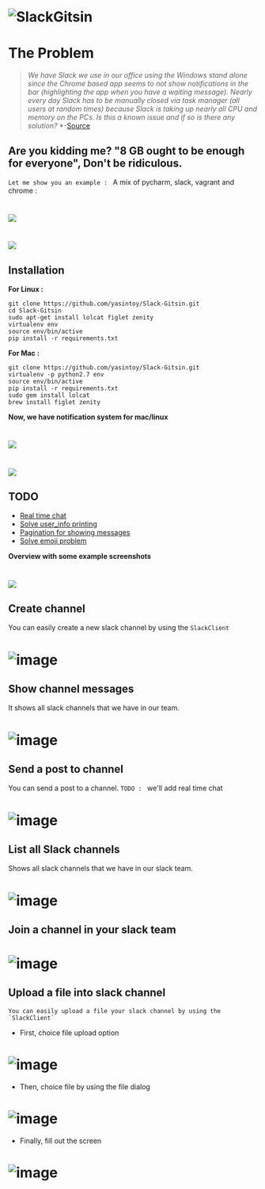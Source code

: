 # ![SlackGitsin](screen_shots/logo.jpg)

The Problem
=================

> *We have Slack we use in our office using the Windows stand alone since the Chrome based app seems to not show notifications in the bar (highlighting the app when you have a waiting message).*
> *Nearly every day Slack has to be manually closed via task manager (all users at random times) because Slack is taking up nearly all CPU and memory on the PCs.*
> *Is this a known issue and if so is there any solution?*
> *-[Source](https://www.reddit.com/r/Slack/comments/3fy494/slack_taking_up_a_lot_of_system_resources/)

## Are you kidding me? "8 GB ought to be enough for everyone", Don't be ridiculous.

`Let me show you an example : ` A mix of pycharm, slack, vagrant and chrome : 
# ![](screen_shots/marcosmemory.jpg)


# ![](screen_shots/anim.gif)

## Installation
**For Linux :**
```
git clone https://github.com/yasintoy/Slack-Gitsin.git
cd Slack-Gitsin
sudo apt-get install lolcat figlet zenity
virtualenv env
source env/bin/active
pip install -r requirements.txt 

```

**For Mac :** 
```
git clone https://github.com/yasintoy/Slack-Gitsin.git
virtualenv -p python2.7 env
source env/bin/active
pip install -r requirements.txt
sudo gem install lolcat
brew install figlet zenity

```

**Now, we have notification system for mac/linux**
# ![](screen_shots/notification_test.png)

# ![](screen_shots/memoryUsage.png)

## TODO 

* [Real time chat](https://github.com/yasintoy/Slack-Gitsin/)
* [Solve user_info printing](https://github.com/yasintoy/Slack-Gitsin/)
* [Pagination for showing messages](https://github.com/yasintoy/Slack-Gitsin/)
* [Solve emoji problem](https://github.com/yasintoy/Slack-Gitsin/)

**Overview with some example screenshots**

# ![](screen_shots/overview.png)

## Create channel

   You can easily create a new slack channel by using the `SlackClient`

# ![image](screen_shots/channel_create_screen.png)

## Show channel messages

   It shows all slack channels that we have in our team.

# ![image](screen_shots/history_screen.png)

## Send a post to channel

   You can send a post to a channel.
   ``TODO : `` we'll add real time chat

# ![image](screen_shots/channel_post_screen.png)


## List all Slack channels

  Shows all slack channels that we have in our slack team.

# ![image](screen_shots/channel_list_screen.png)

## Join a channel in your slack team


# ![image](screen_shots/channel_join_screen.png)


## Upload a file into slack channel

    You can easily upload a file your slack channel by using the `SlackClient`

- First, choice file upload option
# ![image](screen_shots/upload_file_menu.png)

- Then, choice file by using the file dialog
# ![image](screen_shots/opened_file_dialog.png)

- Finally, fill out the screen
# ![image](screen_shots/file_upload_process.png)

